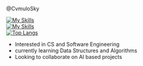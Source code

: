 @CvmuloSky

[![My Skills](https://skillicons.dev/icons?i=js,html,css,py,java,windows)](https://skillicons.dev) <br> [![My Skills](https://skillicons.dev/icons?i=rvscode)](https://skillicons.dev) <br> [![Top Langs](https://github-readme-stats.vercel.app/api/top-langs/?username=CvmuloSky&layout=compact&theme=gotham)](https://github.com/anuraghazra/github-readme-stats)

- Interested in CS and Software Engineering
- currently learning Data Structures and Algorithms
- Looking to collaborate on AI based projects
